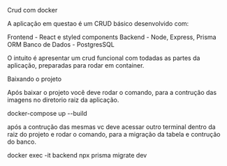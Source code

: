 Crud com docker

A aplicação em questao é um CRUD básico desenvolvido com:

Frontend - React e styled components
Backend  - Node, Express, Prisma ORM
Banco de Dados - PostgresSQL

O intuito é apresentar um crud funcional com todadas as partes da 
aplicação, preparadas para rodar em container.


Baixando o projeto 

Após baixar o projeto você deve rodar o comando, para a contrução das imagens no diretorio raiz da aplicação.

docker-compose up --build 

após a contrução das mesmas vc deve acessar outro terminal dentro da raiz do projeto e rodar o comando, para a migração da tabela e 
contrução do banco.

docker exec -it backend npx prisma migrate dev